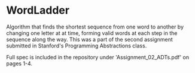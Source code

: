 # WordLadder
Algorithm that finds the shortest sequence from one word to another by changing one letter at at time, forming valid words at each step in the sequence along the way. This was a part of the second assignment submitted in Stanford's Programming Abstractions class.

Full spec is included in the repository under 'Assignment_02_ADTs.pdf' on pages 1-4.
